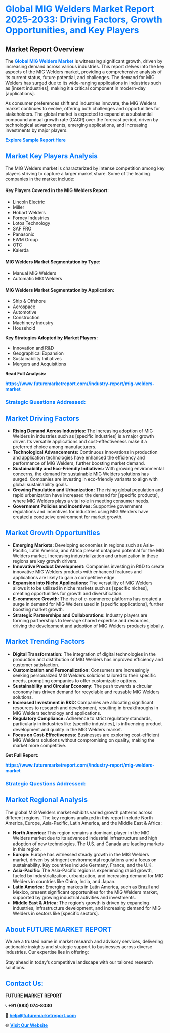 <h1 style="color: #007BFF;">Global MIG Welders Market Report 2025-2033: Driving Factors, Growth Opportunities, and Key Players</h1>

<section id="overview">
<h2>Market Report Overview</h2>
<p>The <a href="https://www.futuremarketreport.com//industry-report/mig-welders-market" style="color: #007BFF; text-decoration: none;"><strong>Global MIG Welders Market</strong></a> is witnessing significant growth, driven by increasing demand across various industries. This report delves into the key aspects of the MIG Welders market, providing a comprehensive analysis of its current status, future potential, and challenges. The demand for MIG Welders has surged due to its wide-ranging applications in industries such as [insert industries], making it a critical component in modern-day [applications].</p>
<p>As consumer preferences shift and industries innovate, the MIG Welders market continues to evolve, offering both challenges and opportunities for stakeholders. The global market is expected to expand at a substantial compound annual growth rate (CAGR) over the forecast period, driven by technological advancements, emerging applications, and increasing investments by major players.</p>
</section>

<section id="overview">
<p><a href="https://www.futuremarketreport.com//request-sample/reportId=82996" style="color: #007BFF; text-decoration: none;"><strong>Explore Sample Report Here</strong></a></p>
</section>

<section id="key-players">
<h2 style="color: #007BFF;">Market Key Players Analysis</h2>
<p>The MIG Welders market is characterized by intense competition among key players striving to capture a larger market share. Some of the leading companies in the market include:</p>
<h4>Key Players Covered in the MIG Welders Report:</h4>
<ul><li>Lincoln Electric</li><li>Miller</li><li>Hobart Welders</li><li>Forney Industries</li><li>Lotos Technology</li><li>SAF FRO</li><li>Panasonic</li><li>EWM Group</li><li>OTC</li><li>Kaierda</li></ul>
<h4>MIG Welders Market Segmentation by Type:</h4>
<ul><li>Manual MIG Welders</li><li>Automatic MIG Welders</li></ul>

<h4>MIG Welders Market Segmentation by Application:</h4>
<ul><li>Ship &amp; Offshore</li><li>Aerospace</li><li>Automotive</li><li>Construction</li><li>Machinery Industry</li><li>Household</li></ul>
<p><strong>Key Strategies Adopted by Market Players:</strong></p>
<ul>
<li>Innovation and R&D</li>
<li>Geographical Expansion</li>
<li>Sustainability Initiatives</li>
<li>Mergers and Acquisitions</li>
</ul>
</section>

<section>
<p><strong>Read Full Analysis: </strong></p><a href="https://www.futuremarketreport.com//industry-report/mig-welders-market" style="color: #007BFF; text-decoration: none;"><strong>https://www.futuremarketreport.com//industry-report/mig-welders-market</strong></a>
<h3 style="color: #007BFF;">Strategic Questions Addressed:</h3>
</section>

<section id="driving-factors">
<h2 style="color: #007BFF;">Market Driving Factors</h2>
<ul>
<li><strong>Rising Demand Across Industries:</strong> The increasing adoption of MIG Welders in industries such as [specific industries] is a major growth driver. Its versatile applications and cost-effectiveness make it a preferred choice among manufacturers.</li>
<li><strong>Technological Advancements:</strong> Continuous innovations in production and application technologies have enhanced the efficiency and performance of MIG Welders, further boosting market demand.</li>
<li><strong>Sustainability and Eco-Friendly Initiatives:</strong> With growing environmental concerns, the demand for sustainable MIG Welders solutions has surged. Companies are investing in eco-friendly variants to align with global sustainability goals.</li>
<li><strong>Growing Population and Urbanization:</strong> The rising global population and rapid urbanization have increased the demand for [specific products], where MIG Welders plays a vital role in meeting consumer needs.</li>
<li><strong>Government Policies and Incentives:</strong> Supportive government regulations and incentives for industries using MIG Welders have created a conducive environment for market growth.</li>
</ul>
</section>

<section id="growth-opportunities">
<h2 style="color: #007BFF;">Market Growth Opportunities</h2>
<ul>
<li><strong>Emerging Markets:</strong> Developing economies in regions such as Asia-Pacific, Latin America, and Africa present untapped potential for the MIG Welders market. Increasing industrialization and urbanization in these regions are key growth drivers.</li>
<li><strong>Innovative Product Development:</strong> Companies investing in R&D to create innovative MIG Welders products with enhanced features and applications are likely to gain a competitive edge.</li>
<li><strong>Expansion into Niche Applications:</strong> The versatility of MIG Welders allows it to be utilized in niche markets such as [specific niches], creating opportunities for growth and diversification.</li>
<li><strong>E-commerce Growth:</strong> The rise of e-commerce platforms has created a surge in demand for MIG Welders used in [specific applications], further boosting market growth.</li>
<li><strong>Strategic Partnerships and Collaborations:</strong> Industry players are forming partnerships to leverage shared expertise and resources, driving the development and adoption of MIG Welders products globally.</li>
</ul>
</section>

<section id="trending-factors">
<h2 style="color: #007BFF;">Market Trending Factors</h2>
<ul>
<li><strong>Digital Transformation:</strong> The integration of digital technologies in the production and distribution of MIG Welders has improved efficiency and customer satisfaction.</li>
<li><strong>Customization and Personalization:</strong> Consumers are increasingly seeking personalized MIG Welders solutions tailored to their specific needs, prompting companies to offer customizable options.</li>
<li><strong>Sustainability and Circular Economy:</strong> The push towards a circular economy has driven demand for recyclable and reusable MIG Welders solutions.</li>
<li><strong>Increased Investment in R&D:</strong> Companies are allocating significant resources to research and development, resulting in breakthroughs in MIG Welders technology and applications.</li>
<li><strong>Regulatory Compliance:</strong> Adherence to strict regulatory standards, particularly in industries like [specific industries], is influencing product development and quality in the MIG Welders market.</li>
<li><strong>Focus on Cost-Effectiveness:</strong> Businesses are exploring cost-efficient MIG Welders solutions without compromising on quality, making the market more competitive.</li>
</ul>
</section>

<section>
<p><strong>Get Full Report: </strong></p><a href="https://www.futuremarketreport.com//industry-report/mig-welders-market" style="color: #007BFF; text-decoration: none;"><strong>https://www.futuremarketreport.com//industry-report/mig-welders-market</strong></a>
<h3 style="color: #007BFF;">Strategic Questions Addressed:</h3>
</section>


<section id="regional-analysis">
<h2 style="color: #007BFF;">Market Regional Analysis</h2>
<p>The global MIG Welders market exhibits varied growth patterns across different regions. The key regions analyzed in this report include North America, Europe, Asia-Pacific, Latin America, and the Middle East & Africa:</p>
<ul>
<li><strong>North America:</strong> This region remains a dominant player in the MIG Welders market due to its advanced industrial infrastructure and high adoption of new technologies. The U.S. and Canada are leading markets in this region.</li>
<li><strong>Europe:</strong> Europe has witnessed steady growth in the MIG Welders market, driven by stringent environmental regulations and a focus on sustainability. Key countries include Germany, France, and the U.K.</li>
<li><strong>Asia-Pacific:</strong> The Asia-Pacific region is experiencing rapid growth, fueled by industrialization, urbanization, and increasing demand for MIG Welders in countries like China, India, and Japan.</li>
<li><strong>Latin America:</strong> Emerging markets in Latin America, such as Brazil and Mexico, present significant opportunities for the MIG Welders market, supported by growing industrial activities and investments.</li>
<li><strong>Middle East & Africa:</strong> The region’s growth is driven by expanding industries, infrastructure development, and increasing demand for MIG Welders in sectors like [specific sectors].</li>
</ul>
</section>

<footer>
<h2 style="color: #007BFF;">About FUTURE MARKET REPORT</h2>
<p>We are a trusted name in market research and advisory services, delivering actionable insights and strategic support to businesses across diverse industries. Our expertise lies in offering:</p>

<p>Stay ahead in today’s competitive landscape with our tailored research solutions.</p>

<h2 style="color: #007BFF;">Contact Us:</h2>
<p><strong>FUTURE MARKET REPORT</strong></p>
<p>📞 <strong>+91 (883) 074-8030</strong></p>
<p>📧 <strong><a href="mailto:help@futuremarketreport.com" style="color: #007BFF;">help@futuremarketreport.com</a></strong></p>
<p>🌐 <strong><a href="https://www.futuremarketreport.com/" style="color: #007BFF;">Visit Our Website</a></strong></p>
</footer>